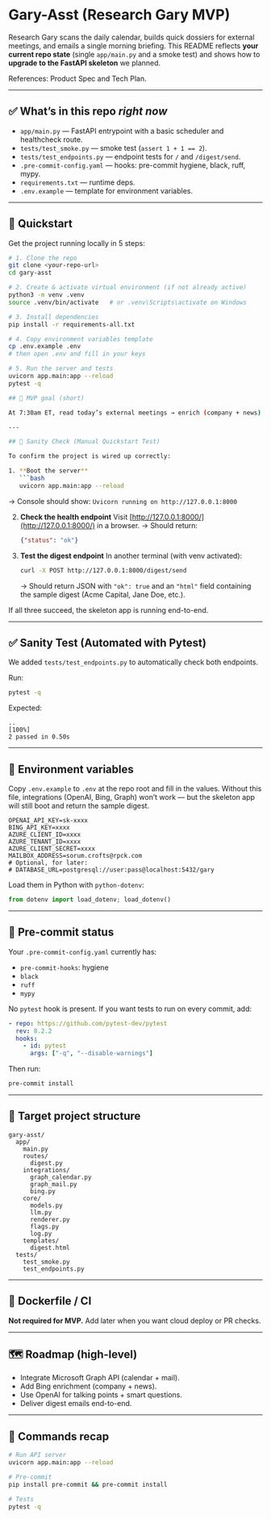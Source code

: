 # Gary-Asst (Research Gary MVP)

Research Gary scans the daily calendar, builds quick dossiers for external meetings, and emails a single morning briefing. This README reflects **your current repo state** (single `app/main.py` and a smoke test) and shows how to **upgrade to the FastAPI skeleton** we planned.

References: Product Spec and Tech Plan.

---

## ✅ What’s in this repo *right now*

- `app/main.py` — FastAPI entrypoint with a basic scheduler and healthcheck route.
- `tests/test_smoke.py` — smoke test (`assert 1 + 1 == 2`).
- `tests/test_endpoints.py` — endpoint tests for `/` and `/digest/send`.
- `.pre-commit-config.yaml` — hooks: pre-commit hygiene, black, ruff, mypy.
- `requirements.txt` — runtime deps.
- `.env.example` — template for environment variables.

---

## 🚀 Quickstart

Get the project running locally in 5 steps:

```bash
# 1. Clone the repo
git clone <your-repo-url>
cd gary-asst

# 2. Create & activate virtual environment (if not already active)
python3 -m venv .venv
source .venv/bin/activate   # or .venv\Scripts\activate on Windows

# 3. Install dependencies
pip install -r requirements-all.txt

# 4. Copy environment variables template
cp .env.example .env
# then open .env and fill in your keys

# 5. Run the server and tests
uvicorn app.main:app --reload
pytest -q

## 🎯 MVP goal (short)

At 7:30am ET, read today’s external meetings → enrich (company + news) → generate **3 talking points + 3 smart questions** → email a **single digest**.

---

## 🚦 Sanity Check (Manual Quickstart Test)

To confirm the project is wired up correctly:

1. **Boot the server**
   ```bash
   uvicorn app.main:app --reload
   ```
   → Console should show: `Uvicorn running on http://127.0.0.1:8000`

2. **Check the health endpoint**
   Visit [http://127.0.0.1:8000/](http://127.0.0.1:8000/) in a browser.
   → Should return:
   ```json
   {"status": "ok"}
   ```

3. **Test the digest endpoint**
   In another terminal (with venv activated):
   ```bash
   curl -X POST http://127.0.0.1:8000/digest/send
   ```
   → Should return JSON with `"ok": true` and an `"html"` field containing the sample digest (Acme Capital, Jane Doe, etc.).

If all three succeed, the skeleton app is running end-to-end.

---

## ✅ Sanity Test (Automated with Pytest)

We added `tests/test_endpoints.py` to automatically check both endpoints.

Run:
```bash
pytest -q
```

Expected:
```
..                                                                   [100%]
2 passed in 0.50s
```

---

## 🔑 Environment variables

Copy `.env.example` to `.env` at the repo root and fill in the values.
Without this file, integrations (OpenAI, Bing, Graph) won’t work — but the skeleton app will still boot and return the sample digest.

```env
OPENAI_API_KEY=sk-xxxx
BING_API_KEY=xxxx
AZURE_CLIENT_ID=xxxx
AZURE_TENANT_ID=xxxx
AZURE_CLIENT_SECRET=xxxx
MAILBOX_ADDRESS=sorum.crofts@rpck.com
# Optional, for later:
# DATABASE_URL=postgresql://user:pass@localhost:5432/gary
```

Load them in Python with `python-dotenv`:
```python
from dotenv import load_dotenv; load_dotenv()
```

---

## 🧹 Pre-commit status

Your `.pre-commit-config.yaml` currently has:
- `pre-commit-hooks`: hygiene
- `black`
- `ruff`
- `mypy`

No `pytest` hook is present. If you want tests to run on every commit, add:

```yaml
- repo: https://github.com/pytest-dev/pytest
  rev: 8.2.2
  hooks:
    - id: pytest
      args: ["-q", "--disable-warnings"]
```

Then run:
```bash
pre-commit install
```

---

## 📂 Target project structure

```
gary-asst/
  app/
    main.py
    routes/
      digest.py
    integrations/
      graph_calendar.py
      graph_mail.py
      bing.py
    core/
      models.py
      llm.py
      renderer.py
      flags.py
      log.py
    templates/
      digest.html
  tests/
    test_smoke.py
    test_endpoints.py
```

---

## 🐳 Dockerfile / CI

**Not required for MVP.** Add later when you want cloud deploy or PR checks.

---

## 🗺️ Roadmap (high-level)
- Integrate Microsoft Graph API (calendar + mail).
- Add Bing enrichment (company + news).
- Use OpenAI for talking points + smart questions.
- Deliver digest emails end-to-end.
---

## 🧭 Commands recap

```bash
# Run API server
uvicorn app.main:app --reload

# Pre-commit
pip install pre-commit && pre-commit install

# Tests
pytest -q
```
